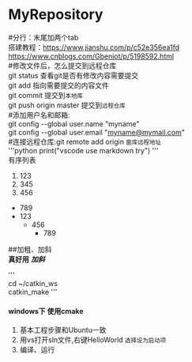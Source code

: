 # MyRepository      
#分行：末尾加两个tab        
搭建教程：https://www.jianshu.com/p/c52e356ea1fd        
https://www.cnblogs.com/Gbeniot/p/5198592.html      
#修改文件后，怎么提交到远程仓库     
    git status 查看git是否有修改内容需要提交        
    git add 指向需要提交的内容文件      
    git commit 提交到`本地库`       
    git push origin master 提交到`远程仓库`     
#添加用户名和邮箱:      
git config --global user.name "myname"      
git config --global user.email "myname@mymail.com"      
#连接远程仓库:git remote add origin `窗库远程地址`      
'''python
print("vscode use markdown try")
'''     
有序列表
1. 123
2.  345
3.   456
- 789
-  123
   -  456
      -  789
                  
##加粗、加斜        
**真好用**
***加斜***      

'''               
cd ~/catkin_ws      
catkin_make
'''     


#### windows下 使用cmake
1. 基本工程步骤和Ubuntu一致
2. 用vs打开sln文件,右键HelloWorld `选择设为启动项`
3. 编译、运行       


